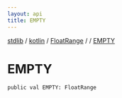 ```yaml
---
layout: api
title: EMPTY
---
```

[stdlib](../../../index.html) / [kotlin](../../index.html) / [FloatRange](../index.html) / [<class-object-for-FloatRange>](index.html) / [EMPTY](EMPTY.html)

# EMPTY

```
public val EMPTY: FloatRange
```
